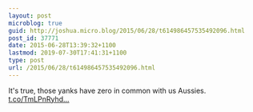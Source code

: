 ```yaml
---
layout: post
microblog: true
guid: http://joshua.micro.blog/2015/06/28/t614986457535492096.html
post_id: 37771
date: 2015-06-28T13:39:32+1100
lastmod: 2019-07-30T17:41:31+1100
type: post
url: /2015/06/28/t614986457535492096.html
---
```

It's true, those yanks have zero in common with us Aussies. [t.co/TmLPnRyhd...](https://t.co/TmLPnRyhdL)
